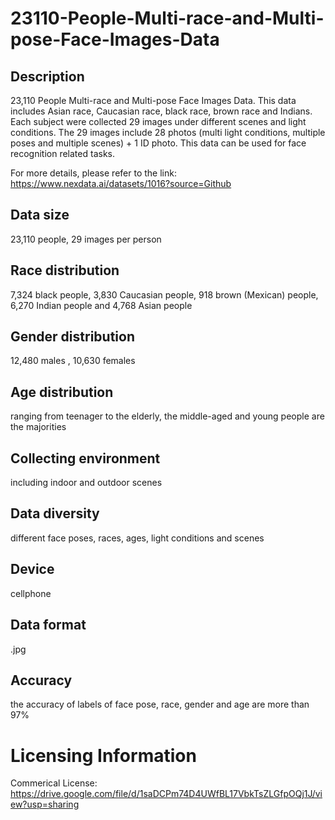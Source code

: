 # 23110-People-Multi-race-and-Multi-pose-Face-Images-Data


## Description
23,110 People Multi-race and Multi-pose Face Images Data. This data includes Asian race, Caucasian race, black race, brown race and Indians. Each subject were collected 29 images under different scenes and light conditions. The 29 images include 28 photos (multi light conditions, multiple poses and multiple scenes) + 1 ID photo. This data can be used for face recognition related tasks.

For more details, please refer to the link: https://www.nexdata.ai/datasets/1016?source=Github


## Data size
23,110 people, 29 images per person

## Race distribution
7,324 black people, 3,830 Caucasian people, 918 brown (Mexican) people, 6,270 Indian people and 4,768 Asian people

## Gender distribution
12,480 males ,  10,630 females

## Age distribution
ranging from teenager to the elderly, the middle-aged and young people are the majorities

## Collecting environment
including indoor and outdoor scenes

## Data diversity
different face poses, races, ages, light conditions and scenes

## Device
cellphone

## Data format
.jpg

## Accuracy
the accuracy of labels of face pose, race, gender and age are more than 97%

# Licensing Information
Commerical License: https://drive.google.com/file/d/1saDCPm74D4UWfBL17VbkTsZLGfpOQj1J/view?usp=sharing
